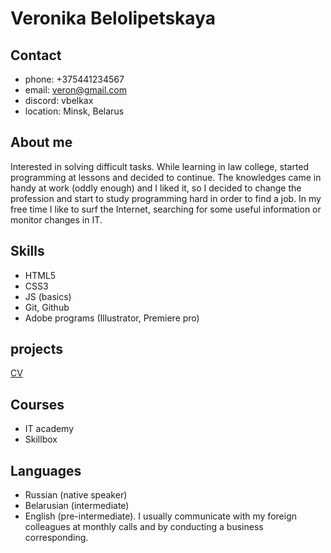 # Veronika Belolipetskaya

## Contact
+ phone: +375441234567
+ email: veron@gmail.com
+ discord: vbelkax
+ location: Minsk, Belarus

## About me
Interested in solving difficult tasks. While learning in law college, started programming at lessons and decided to continue. The knowledges came in handy at work (oddly enough) and I liked it, so I decided to change the profession and start to study programming hard in order to find a job.
In my free time I like to surf the Internet, searching for some useful information or monitor changes in IT.

## Skills
+ HTML5
+ CSS3
+ JS (basics)
+ Git, Github
+ Adobe programs (Illustrator, Premiere pro)

## projects
[CV](https://vbelkax.github.io/rsschool-cv/cv)

## Courses
+ IT academy
+ Skillbox

## Languages
+ Russian (native speaker)
+ Belarusian (intermediate)
+ English (pre-intermediate). I usually communicate with my foreign colleagues at monthly calls and by conducting a business corresponding.
